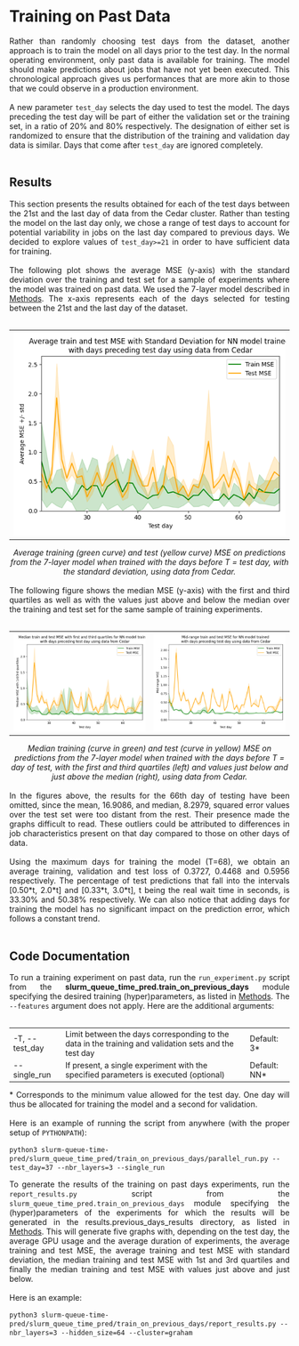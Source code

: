 # Training on Past Data

<div align="justify">Rather than randomly choosing test days from the dataset, another approach is to train the model on all days prior to the test day. In the normal operating environment, only past data is available for training. The model should make predictions about jobs that have not yet been executed. This chronological approach gives us performances that are more akin to those that we could observe in a production environment.
<br></br>
A new parameter <code>test_day</code> selects the day used to test the model. The days preceding the test day will be part of either the validation set or the training set, in a ratio of 20% and 80% respectively. The designation of either set is randomized to ensure that the distribution of the training and validation day data is similar. Days that come after <code>test_day</code> are ignored completely.
<br></br>
</div>

## Results

<div align="justify">This section presents the results obtained for each of the test days between the 21st and the last day of data from the Cedar cluster. Rather than testing the model on the last day only, we chose a range of test days to account for potential variability in jobs on the last day compared to previous days. We decided to explore values of <code>test_day>=21</code> in order to have sufficient data for training. 
<br><br>
The following plot shows the average MSE (y-axis) with the standard deviation over the training and test set for a sample of experiments where the model was trained on past data. We used the 7-layer model described in <a href="1_Methods.md"> Methods</a>. The x-axis represents each of the days selected for testing between the 21st and the last day of the dataset. 
<br><br>
<div align="center">
 <table>
  <tr>
   <td><img src="../results/previous_days_results/plots/cedar_average_MSE_with_std.png">
   </td>
  </tr>
 </table>
 <i>Average training (green curve) and test (yellow curve) MSE on predictions from the 7-layer model when trained with the days before T = test day, with the standard deviation, using data from Cedar.
 </i>
</div>
<br>
The following figure shows the median MSE (y-axis) with the first and third quartiles as well as with the values just above and below the median over the training and test set for the same sample of training experiments.
<br><br>
<div align="center">
 <table>
  <tr>
   <td><img src="../results/previous_days_results/plots/cedar_median_MSE_Q1_Q3.png">
   </td>
   <td><img src="../results/previous_days_results/plots/cedar_mid_range_MSE.png">
   </td>
  </tr>
 </table>
 <i>Median training (curve in green) and test (curve in yellow) MSE on predictions from the 7-layer model when trained with the days before T = day of test, with the first and third quartiles (left) and values ​​just below and just above the median (right), using data from Cedar.
 </i>
</div>
<br>
In the figures above, the results for the 66th day of testing have been omitted, since the mean, 16.9086, and median, 8.2979, squared error values ​​over the test set were too distant from the rest. Their presence made the graphs difficult to read. These outliers could be attributed to differences in job characteristics present on that day compared to those on other days of data.
<br><br>
Using the maximum days for training the model (T=68), we obtain an average training, validation and test loss of 0.3727, 0.4468 and 0.5956 respectively. The percentage of test predictions that fall into the intervals [0.50*t, 2.0*t] and [0.33*t, 3.0*t], t being the real wait time in seconds, is 33.30% and 50.38% respectively. We can also notice that adding days for training the model has no significant impact on the prediction error, which follows a constant trend.
<br><br>
</div>

## Code Documentation

<div align="justify">To run a training experiment on past data, run the <code>run_experiment.py</code> script from the <b>slurm_queue_time_pred.train_on_previous_days</b> module specifying the desired training (hyper)parameters, as listed in <a href="1_Methods.md"> Methods</a>. The <code>--features</code> argument does not apply. Here are the additional arguments:
<br></br>
</div>
<table>
 <tr>
  <td>-T, --test_day
  </td>	 	
  <td>Limit between the days corresponding to the data in the training and validation sets and the test day
  </td>
  <td>Default: 3*
  </td>
 </tr>
  <tr>
  <td>--single_run
  </td>	 	
  <td>If present, a single experiment with the specified parameters is executed (optional)
  </td>
  <td>Default: NN*
  </td>
 </tr>
</table>

<div align="justify">* Corresponds to the minimum value allowed for the test day. One day will thus be allocated for training the model and a second for validation.
<br><br>
 Here is an example of running the script from anywhere (with the proper setup of <code>PYTHONPATH</code>):
</div>

```
python3 slurm-queue-time-pred/slurm_queue_time_pred/train_on_previous_days/parallel_run.py --test_day=37 --nbr_layers=3 --single_run
```

<div align="justify">To generate the results of the training on past days experiments, run the <code>report_results.py</code> script from the <code>slurm_queue_time_pred.train_on_previous_days</code> module specifying the (hyper)parameters of the experiments for which the results will be generated in the results.previous_days_results directory, as listed in <a href="1_Methods.md"> Methods</a>. This will generate five graphs with, depending on the test day, the average GPU usage and the average duration of experiments, the average training and test MSE, the average training and test MSE with standard deviation, the median training and test MSE with 1st and 3rd quartiles and finally the median training and test MSE with values just above and just below.
<br><br>
Here is an example:
</div>

```
python3 slurm-queue-time-pred/slurm_queue_time_pred/train_on_previous_days/report_results.py --nbr_layers=3 --hidden_size=64 --cluster=graham
```
